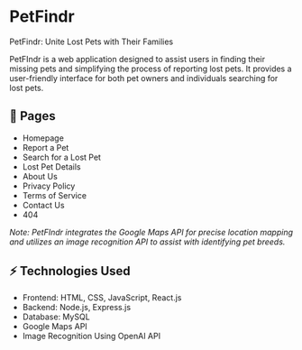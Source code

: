 # PetFindr
PetFindr: Unite Lost Pets with Their Families


PetFIndr is a web application designed to assist users in finding their missing pets and simplifying the process of reporting lost pets. It provides a user-friendly interface for both pet owners and individuals searching for lost pets.

## 🐾 Pages

- Homepage
- Report a Pet
- Search for a Lost Pet
- Lost Pet Details
- About Us
- Privacy Policy
- Terms of Service
- Contact Us
- 404

*Note: PetFIndr integrates the Google Maps API for precise location mapping and utilizes an image recognition API to assist with identifying pet breeds.*

## ⚡️ Technologies Used

- Frontend: HTML, CSS, JavaScript, React.js
- Backend: Node.js, Express.js
- Database: MySQL
- Google Maps API
- Image Recognition Using OpenAI API
